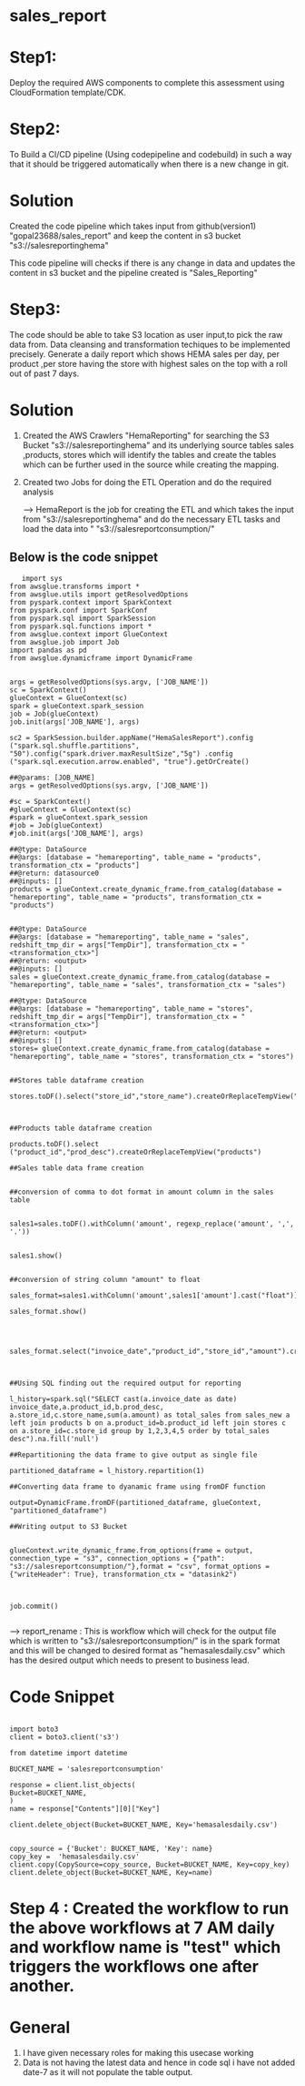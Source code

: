 # sales_report

# Step1:
Deploy the required AWS components to complete this assessment using CloudFormation template/CDK.




# Step2: 
To Build a CI/CD pipeline (Using codepipeline and codebuild) in such a way that it should be triggered automatically when there is a new change in git.

# Solution

Created the code pipeline which takes input from github(version1) "gopal23688/sales_report" and keep the content in s3 bucket "s3://salesreportinghema"

This code pipeline will checks if there is any change in data and updates the content in s3 bucket and the pipeline created is "Sales_Reporting"

# Step3:
The code should be able to take S3 location as user input,to pick the raw data from.
Data cleansing and transformation techiques to be implemented precisely.
Generate a daily report which shows HEMA sales per day, per product ,per store having the store with highest sales on the top with a roll out of past 7 days.

# Solution

1) Created the AWS Crawlers "HemaReporting" for searching the S3 Bucket "s3://salesreportinghema" and its underlying source tables sales ,products, stores which will identify the tables and create the tables which can be further used in the source while creating the mapping.
2) Created two Jobs for doing the ETL Operation and do the required analysis
   
   --> HemaReport is the job for creating the ETL and which takes the input from "s3://salesreportinghema" and do the necessary ETL tasks and load the data into " "s3://salesreportconsumption/"
   
## Below is the code snippet
```  
   import sys
from awsglue.transforms import *
from awsglue.utils import getResolvedOptions
from pyspark.context import SparkContext
from pyspark.conf import SparkConf
from pyspark.sql import SparkSession
from pyspark.sql.functions import *
from awsglue.context import GlueContext
from awsglue.job import Job
import pandas as pd
from awsglue.dynamicframe import DynamicFrame


args = getResolvedOptions(sys.argv, ['JOB_NAME'])
sc = SparkContext()
glueContext = GlueContext(sc)
spark = glueContext.spark_session
job = Job(glueContext)
job.init(args['JOB_NAME'], args)

sc2 = SparkSession.builder.appName("HemaSalesReport").config ("spark.sql.shuffle.partitions", "50").config("spark.driver.maxResultSize","5g") .config ("spark.sql.execution.arrow.enabled", "true").getOrCreate()

##@params: [JOB_NAME]
args = getResolvedOptions(sys.argv, ['JOB_NAME'])

#sc = SparkContext()
#glueContext = GlueContext(sc)
#spark = glueContext.spark_session
#job = Job(glueContext)
#job.init(args['JOB_NAME'], args)

##@type: DataSource
##@args: [database = "hemareporting", table_name = "products", transformation_ctx = "products"]
##@return: datasource0
##@inputs: []
products = glueContext.create_dynamic_frame.from_catalog(database = "hemareporting", table_name = "products", transformation_ctx = "products")


##@type: DataSource
##@args: [database = "hemareporting", table_name = "sales", redshift_tmp_dir = args["TempDir"], transformation_ctx = "<transformation_ctx>"]
##@return: <output>
##@inputs: []
sales = glueContext.create_dynamic_frame.from_catalog(database = "hemareporting", table_name = "sales", transformation_ctx = "sales")

##@type: DataSource
##@args: [database = "hemareporting", table_name = "stores", redshift_tmp_dir = args["TempDir"], transformation_ctx = "<transformation_ctx>"]
##@return: <output>
##@inputs: []
stores= glueContext.create_dynamic_frame.from_catalog(database = "hemareporting", table_name = "stores", transformation_ctx = "stores")


##Stores table dataframe creation

stores.toDF().select("store_id","store_name").createOrReplaceTempView("stores")



##Products table dataframe creation

products.toDF().select ("product_id","prod_desc").createOrReplaceTempView("products")

##Sales table data frame creation


##conversion of comma to dot format in amount column in the sales table


sales1=sales.toDF().withColumn('amount', regexp_replace('amount', ',', '.'))


sales1.show()


##conversion of string column "amount" to float

sales_format=sales1.withColumn('amount',sales1['amount'].cast("float"))

sales_format.show()




sales_format.select("invoice_date","product_id","store_id","amount").createOrReplaceTempView("sales_new")



##Using SQL finding out the required output for reporting

l_history=spark.sql("SELECT cast(a.invoice_date as date) invoice_date,a.product_id,b.prod_desc, a.store_id,c.store_name,sum(a.amount) as total_sales from sales_new a left join products b on a.product_id=b.product_id left join stores c on a.store_id=c.store_id group by 1,2,3,4,5 order by total_sales desc").na.fill('null')

##Repartitioning the data frame to give output as single file

partitioned_dataframe = l_history.repartition(1)

##Converting data frame to dyanamic frame using fromDF function

output=DynamicFrame.fromDF(partitioned_dataframe, glueContext, "partitioned_dataframe")

##Writing output to S3 Bucket


glueContext.write_dynamic_frame.from_options(frame = output, connection_type = "s3", connection_options = {"path": "s3://salesreportconsumption/"},format = "csv", format_options = {"writeHeader": True}, transformation_ctx = "datasink2")



job.commit()


```

--> report_rename : This is workflow which will check for the output file which is written to "s3://salesreportconsumption/" is in the spark format and this will be changed to desired format as "hemasalesdaily.csv" which has the desired output which needs to present to business lead.


# Code Snippet
```

import boto3
client = boto3.client('s3')

from datetime import datetime

BUCKET_NAME = 'salesreportconsumption'

response = client.list_objects(
Bucket=BUCKET_NAME,
)
name = response["Contents"][0]["Key"]

client.delete_object(Bucket=BUCKET_NAME, Key='hemasalesdaily.csv')


copy_source = {'Bucket': BUCKET_NAME, 'Key': name}
copy_key =  'hemasalesdaily.csv'
client.copy(CopySource=copy_source, Bucket=BUCKET_NAME, Key=copy_key)
client.delete_object(Bucket=BUCKET_NAME, Key=name)

```

# Step 4 : Created the workflow to run the above workflows at 7 AM daily and workflow name is "test" which triggers the workflows one after another.


# General

1) I have given necessary roles for making this usecase working 
2) Data is not having the latest data and hence in code sql i have not added date-7 as it will not populate the table output.

